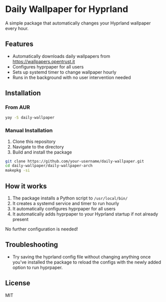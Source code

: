 # Daily Wallpaper for Hyprland

A simple package that automatically changes your Hyprland wallpaper every hour.

## Features

- Automatically downloads daily wallpapers from https://wallpapers.opentrust.it
- Configures hyprpaper for all users
- Sets up systemd timer to change wallpaper hourly
- Runs in the background with no user intervention needed

## Installation

### From AUR

```bash
yay -S daily-wallpaper
```

### Manual Installation

1. Clone this repository
2. Navigate to the directory
3. Build and install the package

```bash
git clone https://github.com/your-username/daily-wallpaper.git
cd daily-wallpaper/daily-wallpaper-arch
makepkg -si
```

## How it works

1. The package installs a Python script to `/usr/local/bin/`
2. It creates a systemd service and timer to run hourly
3. It automatically configures hyprpaper for all users
4. It automatically adds hyprpaper to your Hyprland startup if not already present

No further configuration is needed!

## Troubleshooting

- Try saving the hyprland config file without changing anything once you've installed the package to reload the configs with the newly added option to run hyprpaper.

## License

MIT
